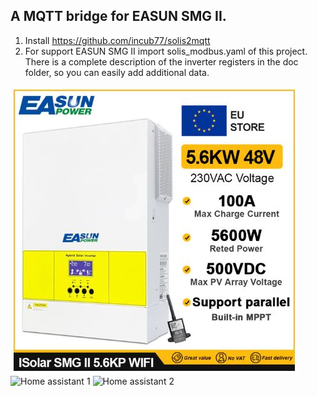 ## A MQTT bridge for EASUN SMG II. ##

1. Install https://github.com/incub77/solis2mqtt
2. For support EASUN SMG II import solis_modbus.yaml of this project. There is a complete description of the inverter registers in the doc folder, so you can easily add additional data.

![SMG II](img/EASUN_SMG_II.JPG)
![Home assistant 1](HS1.JPG)
![Home assistant 2](HS2.JPG)

